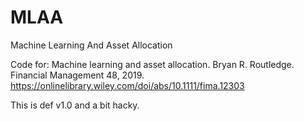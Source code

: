 # MLAA
Machine Learning And Asset Allocation

Code for: Machine learning and asset allocation. Bryan R. Routledge. Financial Management 48, 2019.
https://onlinelibrary.wiley.com/doi/abs/10.1111/fima.12303

This is def v1.0 and a bit hacky.  
